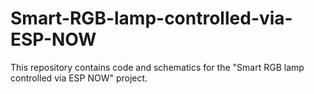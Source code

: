 # Smart-RGB-lamp-controlled-via-ESP-NOW
This repository contains code and schematics for the "Smart RGB lamp controlled via ESP NOW" project.
